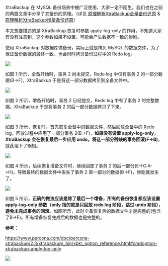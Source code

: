 XtraBackup 在 MySQL 备份场景中被广泛使用，大家一定不陌生。我们也在之前的两篇文章中分享了其备份的原理。（详见
[原理解析XtraBackup全量备份还原](http://mp.weixin.qq.com/s?__biz=MzU2NzgwMTg0MA==&mid=2247484357&idx=1&sn=b11afc9f512afb04658c8abf0c995ae5&chksm=fc96e15acbe1684c27a6348e9ea420edc047c10c394007c050fbc744ba7ededb91ad2b766a74&scene=21#wechat_redirect) & [原理解析XtraBackup增量备份还原](http://mp.weixin.qq.com/s?__biz=MzU2NzgwMTg0MA==&mid=2247484425&idx=1&sn=a3c70d67676af1c8290b089887d8e4d3&chksm=fc96e696cbe16f80120fbebd0749362fa5501e7a33dbb34ab71c4a5947c57c28dd8496850c6b&scene=21#wechat_redirect)）

本文想要描述的是 XtraBackup 恢复时参数 apply-log-only 的作用，不知道大家有没有注意到，这个参数如果不设置，可能会产生数据不一致的惨剧。

使用 XtraBackup 对数据库做备份，实际上就是拷贝 MySQL 的数据文件，为了保证备份数据的最终一致，也会同时拷贝备份过程中的 Redo log。

![](https://mmbiz.qpic.cn/mmbiz_jpg/ahNFRFeniaGibicfgpHkiatUfTlNhibicsictKUJCDFBVOHmicxEkdjVGyTnVOGnGLwNYLLwshYfChvX6cNXPshSZeDqtg/640?wx_fmt=jpeg)

如图 1 所示，全备开始时，事务 2 尚未提交，Redo log 中仅有事务 2 的一部分数据(B->F)，XtraBackup 于是将这一部分数据拷贝到全备文件中。

![](https://mmbiz.qpic.cn/mmbiz_jpg/ahNFRFeniaGibicfgpHkiatUfTlNhibicsictKUBpTB7rZ9ibiaCvCoaHO0xE1ibng2YzMyuqo6YXUK5pcxet4Ofq1ico7tFA/640?wx_fmt=jpeg)

如图 2 所示，增备开始时，事务 2 已经提交，Redo log 中有了事务 2 的完整数据。XtraBackup 于是将事务 2 的后一部分数据拷贝了下来。

![](https://mmbiz.qpic.cn/mmbiz_jpg/ahNFRFeniaGibicfgpHkiatUfTlNhibicsictKU7eshNnvQoVsmZrevblicax409vLTwb5hdXjQ7Q8ic9oYNCo8Ro8fhqgw/640?wx_fmt=jpeg)

如图 3 所示，恢复时，首先恢复全备中的数据文件，然后回放全备中的 Redo log，回放过程中应用了一部分事务 2(B->F)，**如果没有设置 apply-log-only，XtraBackup 会在恢复最后一步应用 undo，将这一部分残缺的事务回滚(F->B)**，就此埋下了祸根。

![](https://mmbiz.qpic.cn/mmbiz_jpg/ahNFRFeniaGibicfgpHkiatUfTlNhibicsictKUVvJib5oTPrOlEWrcL48lFLAicQ0icBMiafakniansxuHNeCMw7q4pCDKqsg/640?wx_fmt=jpeg)

如图 4 所示，后续恢复增备文件时，继续回放了事务 2 的后一部分(E->G A->H)，导致最终的数据文件中丢失了事务 2 第一部分的数据(B->F)，惨剧就发生了。

![](https://mmbiz.qpic.cn/mmbiz_jpg/ahNFRFeniaGibicfgpHkiatUfTlNhibicsictKUjKWMOyV57fWpvONjZKS1OiaCfuldeiczfS9Zad16rH72K9O7icIibXeZdw/640?wx_fmt=jpeg)

如图 5 所示，**正确的做法应该是除了最后一个增备，所有的备份恢复都应该设置 apply-log-only 参数（only 指的就是只回放 redo log 阶段，跳过 undo 阶段），避免未完成事务的回滚**。如图所示，此时全备恢复后的数据文件才是完整的(包含了B->F)。所有增备恢复完成后的数据也是完整的。

**参考：** 

https://www.percona.com/doc/percona-xtrabackup/2.3/xtrabackup\_bin/xbk\_option_reference.html#cmdoption-xtrabackup-apply-log-only

![](https://mmbiz.qpic.cn/mmbiz_jpg/ahNFRFeniaGiba4ibXeLb9cyOj5xbkgEz1d3GpPJetlBhV7OBibrQhE7aIt6I7mfRDZkFZtRibbgopGxB5ktNI9zWuA/640?wx_fmt=jpeg)
  